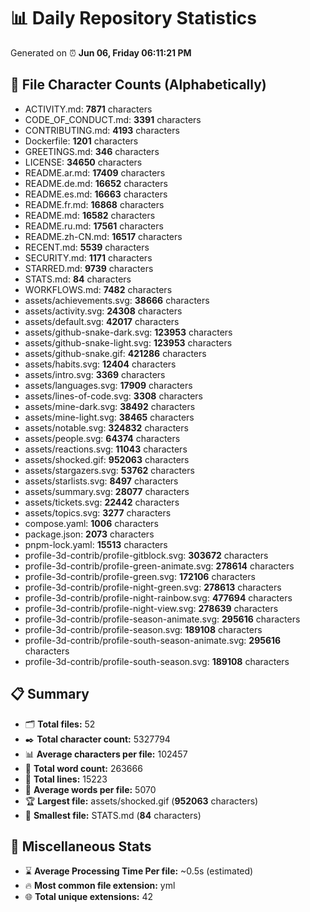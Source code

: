 # 📊 Daily Repository Statistics
Generated on ⏰ **Jun 06, Friday 06:11:21 PM**

## 📂 File Character Counts (Alphabetically)
- ACTIVITY.md: **7871** characters
- CODE_OF_CONDUCT.md: **3391** characters
- CONTRIBUTING.md: **4193** characters
- Dockerfile: **1201** characters
- GREETINGS.md: **346** characters
- LICENSE: **34650** characters
- README.ar.md: **17409** characters
- README.de.md: **16652** characters
- README.es.md: **16663** characters
- README.fr.md: **16868** characters
- README.md: **16582** characters
- README.ru.md: **17561** characters
- README.zh-CN.md: **16517** characters
- RECENT.md: **5539** characters
- SECURITY.md: **1171** characters
- STARRED.md: **9739** characters
- STATS.md: **84** characters
- WORKFLOWS.md: **7482** characters
- assets/achievements.svg: **38666** characters
- assets/activity.svg: **24308** characters
- assets/default.svg: **42017** characters
- assets/github-snake-dark.svg: **123953** characters
- assets/github-snake-light.svg: **123953** characters
- assets/github-snake.gif: **421286** characters
- assets/habits.svg: **12404** characters
- assets/intro.svg: **3369** characters
- assets/languages.svg: **17909** characters
- assets/lines-of-code.svg: **3308** characters
- assets/mine-dark.svg: **38492** characters
- assets/mine-light.svg: **38465** characters
- assets/notable.svg: **324832** characters
- assets/people.svg: **64374** characters
- assets/reactions.svg: **11043** characters
- assets/shocked.gif: **952063** characters
- assets/stargazers.svg: **53762** characters
- assets/starlists.svg: **8497** characters
- assets/summary.svg: **28077** characters
- assets/tickets.svg: **22442** characters
- assets/topics.svg: **3277** characters
- compose.yaml: **1006** characters
- package.json: **2073** characters
- pnpm-lock.yaml: **15513** characters
- profile-3d-contrib/profile-gitblock.svg: **303672** characters
- profile-3d-contrib/profile-green-animate.svg: **278614** characters
- profile-3d-contrib/profile-green.svg: **172106** characters
- profile-3d-contrib/profile-night-green.svg: **278613** characters
- profile-3d-contrib/profile-night-rainbow.svg: **477694** characters
- profile-3d-contrib/profile-night-view.svg: **278639** characters
- profile-3d-contrib/profile-season-animate.svg: **295616** characters
- profile-3d-contrib/profile-season.svg: **189108** characters
- profile-3d-contrib/profile-south-season-animate.svg: **295616** characters
- profile-3d-contrib/profile-south-season.svg: **189108** characters

## 📋 Summary
- 🗂️ **Total files:** 52
- ✒️ **Total character count:** 5327794
- 📊 **Average characters per file:** 102457
- 📝 **Total word count:** 263666
- 🧾 **Total lines:** 15223
- 📐 **Average words per file:** 5070
- 🏆 **Largest file:** assets/shocked.gif (**952063** characters)
- 🥉 **Smallest file:** STATS.md (**84** characters)

## 🌟 Miscellaneous Stats
- ⌛ **Average Processing Time Per file:** ~0.5s (estimated)
- 🔥 **Most common file extension:** yml
- 🌐 **Total unique extensions:** 42
